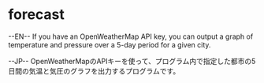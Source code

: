# forecast

--EN--
 If you have an OpenWeatherMap API key, you can output a graph of temperature and pressure over a 5-day period for a given city.

--JP--
 OpenWeatherMapのAPIキーを使って、プログラム内で指定した都市の5日間の気温と気圧のグラフを出力するプログラムです。
